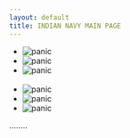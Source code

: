 ```yaml
---
layout: default
title: INDIAN NAVY MAIN PAGE
---
```

<nav class"fitwidth" role="navigation">
<ul>
<li><img src="/panic/data/img/icon-coda.png" class="img-responsive img_s" alt="panic"></li>
<li><img src="/panic/data/img/icon-dietcoda.png" class="img-responsive img_s" alt="panic"></li>
<li><img src="/panic/data/img/icon-prompt2.png" class="img-responsive img_s" alt="panic"></li>
<br>
<li><img src="/panic/data/img/icon-statusboard.png" class="img-responsive img_s" alt="panic"></li>
<li><img src="/panic/data/img/icon-transmit.png" class="img-responsive img_s" alt="panic"></li>
<li><img src="/panic/data/img/icon-transmit-ios.png" class="img-responsive img_s" alt="panic"></li>
</ul>
</nav>
........
